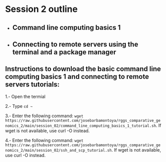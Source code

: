 # Session 2 outline

* ## Command line computing basics 1
* ## Connecting to remote servers using the terminal and a package manager

## Instructions to download the basic command line computing basics 1 and connecting to remote servers tutorials:
  1.- Open the termial
    
  2.- Type `cd ~`
    
  3.- Enter the following command: `wget https://raw.githubusercontent.com/josebarbamontoya/rggs_comparative_genomics_2/main/session_02/command_line_computing_basics_1_tutorial.sh`. If wget is not available, use curl -O instead.
  
  4.- Enter the following command: `wget https://raw.githubusercontent.com/josebarbamontoya/rggs_comparative_genomics_2/main/session_02/ssh_and_scp_tutorial.sh`. If wget is not available, use curl -O instead.
  
